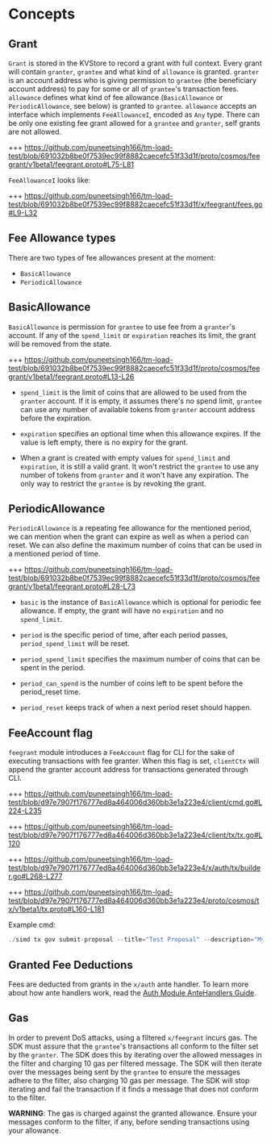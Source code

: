 <!--
order: 1
-->

# Concepts

## Grant

`Grant` is stored in the KVStore to record a grant with full context. Every grant will contain `granter`, `grantee` and what kind of `allowance` is granted. `granter` is an account address who is giving permission to `grantee` (the beneficiary account address) to pay for some or all of `grantee`'s transaction fees. `allowance` defines what kind of fee allowance (`BasicAllowance` or `PeriodicAllowance`, see below) is granted to `grantee`. `allowance` accepts an interface which implements `FeeAllowanceI`, encoded as `Any` type. There can be only one existing fee grant allowed for a `grantee` and `granter`, self grants are not allowed.

+++ https://github.com/puneetsingh166/tm-load-test/blob/691032b8be0f7539ec99f8882caecefc51f33d1f/proto/cosmos/feegrant/v1beta1/feegrant.proto#L75-L81

`FeeAllowanceI` looks like:

+++ https://github.com/puneetsingh166/tm-load-test/blob/691032b8be0f7539ec99f8882caecefc51f33d1f/x/feegrant/fees.go#L9-L32

## Fee Allowance types

There are two types of fee allowances present at the moment:

- `BasicAllowance`
- `PeriodicAllowance`

## BasicAllowance

`BasicAllowance` is permission for `grantee` to use fee from a `granter`'s account. If any of the `spend_limit` or `expiration` reaches its limit, the grant will be removed from the state.

+++ https://github.com/puneetsingh166/tm-load-test/blob/691032b8be0f7539ec99f8882caecefc51f33d1f/proto/cosmos/feegrant/v1beta1/feegrant.proto#L13-L26

- `spend_limit` is the limit of coins that are allowed to be used from the `granter` account. If it is empty, it assumes there's no spend limit, `grantee` can use any number of available tokens from `granter` account address before the expiration.

- `expiration` specifies an optional time when this allowance expires. If the value is left empty, there is no expiry for the grant.

- When a grant is created with empty values for `spend_limit` and `expiration`, it is still a valid grant. It won't restrict the `grantee` to use any number of tokens from `granter` and it won't have any expiration. The only way to restrict the `grantee` is by revoking the grant.

## PeriodicAllowance

`PeriodicAllowance` is a repeating fee allowance for the mentioned period, we can mention when the grant can expire as well as when a period can reset. We can also define the maximum number of coins that can be used in a mentioned period of time.

+++ https://github.com/puneetsingh166/tm-load-test/blob/691032b8be0f7539ec99f8882caecefc51f33d1f/proto/cosmos/feegrant/v1beta1/feegrant.proto#L28-L73

- `basic` is the instance of `BasicAllowance` which is optional for periodic fee allowance. If empty, the grant will have no `expiration` and no `spend_limit`.

- `period` is the specific period of time, after each period passes, `period_spend_limit` will be reset.

- `period_spend_limit` specifies the maximum number of coins that can be spent in the period.

- `period_can_spend` is the number of coins left to be spent before the period_reset time.

- `period_reset` keeps track of when a next period reset should happen.

## FeeAccount flag

`feegrant` module introduces a `FeeAccount` flag for CLI for the sake of executing transactions with fee granter. When this flag is set, `clientCtx` will append the granter account address for transactions generated through CLI.

+++ https://github.com/puneetsingh166/tm-load-test/blob/d97e7907f176777ed8a464006d360bb3e1a223e4/client/cmd.go#L224-L235

+++ https://github.com/puneetsingh166/tm-load-test/blob/d97e7907f176777ed8a464006d360bb3e1a223e4/client/tx/tx.go#L120

+++ https://github.com/puneetsingh166/tm-load-test/blob/d97e7907f176777ed8a464006d360bb3e1a223e4/x/auth/tx/builder.go#L268-L277

+++ https://github.com/puneetsingh166/tm-load-test/blob/d97e7907f176777ed8a464006d360bb3e1a223e4/proto/cosmos/tx/v1beta1/tx.proto#L160-L181

Example cmd:

```go
./simd tx gov submit-proposal --title="Test Proposal" --description="My awesome proposal" --type="Text" --from validator-key --fee-account=cosmos1xh44hxt7spr67hqaa7nyx5gnutrz5fraw6grxn --chain-id=testnet --fees="10stake"
```

## Granted Fee Deductions

Fees are deducted from grants in the `x/auth` ante handler. To learn more about how ante handlers work, read the [Auth Module AnteHandlers Guide](../../auth/spec/03_antehandlers.md).

## Gas

In order to prevent DoS attacks, using a filtered `x/feegrant` incurs gas. The SDK must assure that the `grantee`'s transactions all conform to the filter set by the `granter`. The SDK does this by iterating over the allowed messages in the filter and charging 10 gas per filtered message. The SDK will then iterate over the messages being sent by the `grantee` to ensure the messages adhere to the filter, also charging 10 gas per message. The SDK will stop iterating and fail the transaction if it finds a message that does not conform to the filter.

**WARNING**: The gas is charged against the granted allowance. Ensure your messages conform to the filter, if any, before sending transactions using your allowance.
